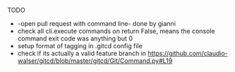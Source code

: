 TODO

- -open pull request with command line- done by gianni
- check all cli.execute commands on return False, means the console command exit code was anything but 0
- setup format of tagging in .gitcd config file
- check if its actually a valid feature branch in https://github.com/claudio-walser/gitcd/blob/master/gitcd/Git/Command.py#L19